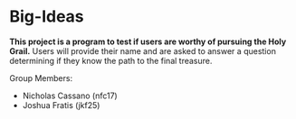 # Big-Ideas
**This project is a program to test if users are worthy of pursuing the Holy Grail.** Users will provide their name and are asked to answer a question determining if they know the path to the final treasure.

Group Members:
- Nicholas Cassano (nfc17)
- Joshua Fratis (jkf25)
